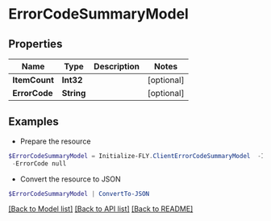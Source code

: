 # ErrorCodeSummaryModel
## Properties

Name | Type | Description | Notes
------------ | ------------- | ------------- | -------------
**ItemCount** | **Int32** |  | [optional] 
**ErrorCode** | **String** |  | [optional] 

## Examples

- Prepare the resource
```powershell
$ErrorCodeSummaryModel = Initialize-FLY.ClientErrorCodeSummaryModel  -ItemCount null `
 -ErrorCode null
```

- Convert the resource to JSON
```powershell
$ErrorCodeSummaryModel | ConvertTo-JSON
```

[[Back to Model list]](../README.md#documentation-for-models) [[Back to API list]](../README.md#documentation-for-api-endpoints) [[Back to README]](../README.md)

